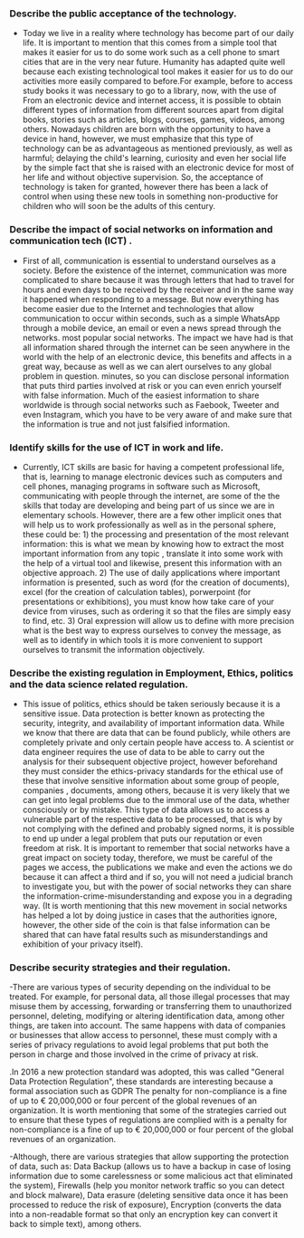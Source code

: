 ### Describe the public acceptance of the technology.
- Today we live in a reality where technology has become part of our daily life. It is important to mention that this comes from a simple tool that makes it easier for us to do some work such as a cell phone to smart cities that are in the very near future. Humanity has adapted quite well because each existing technological tool makes it easier for us to do our activities more easily compared to before.For example, before to access study books it was necessary to go to a library, now, with the use of From an electronic device and internet access, it is possible to obtain different types of information from different sources apart from digital books, stories such as articles, blogs, courses, games, videos, among others. Nowadays children are born with the opportunity to have a device in hand, however, we must emphasize that this type of technology can be as advantageous as mentioned previously, as well as harmful; delaying the child's learning, curiosity and even her social life by the simple fact that she is raised with an electronic device for most of her life and without objective supervision. So, the acceptance of technology is taken for granted, however there has been a lack of control when using these new tools in something non-productive for children who will soon be the adults of this century.

### Describe the impact of social networks on information and communication tech (ICT) .
- First of all, communication is essential to understand ourselves as a society. Before the existence of the internet, communication was more complicated to share because it was through letters that had to travel for hours and even days to be received by the receiver and in the same way it happened when responding to a message. But now everything has become easier due to the Internet and technologies that allow communication to occur within seconds, such as a simple WhatsApp through a mobile device, an email or even a news spread through the networks. most popular social networks. The impact we have had is that all information shared through the internet can be seen anywhere in the world with the help of an electronic device, this benefits and affects in a great way, because as well as we can alert ourselves to any global problem in question. minutes, so you can disclose personal information that puts third parties involved at risk or you can even enrich yourself with false information. Much of the easiest information to share worldwide is through social networks such as Faebook, Tweeter and even Instagram, which you have to be very aware of and make sure that the information is true and not just falsified information. 

### Identify skills for the use of ICT in work and life. 
- Currently, ICT skills are basic for having a competent professional life, that is, learning to manage electronic devices such as computers and cell phones, managing programs in software such as Microsoft, communicating with people through the internet, are some of the the skills that today are developing and being part of us since we are in elementary schools. However, there are a few other implicit ones that will help us to work professionally as well as in the personal sphere, these could be: 1) the processing and presentation of the most relevant information: this is what we mean by knowing how to extract the most important information from any topic , translate it into some work with the help of a virtual tool and likewise, present this information with an objective approach. 2) The use of daily applications where important information is presented, such as word (for the creation of documents), excel (for the creation of calculation tables), porwerpoint (for presentations or exhibitions), you must know how take care of your device from viruses, such as ordering it so that the files are simply easy to find, etc. 3) Oral expression will allow us to define with more precision what is the best way to express ourselves to convey the message, as well as to identify in which tools it is more convenient to support ourselves to transmit the information objectively. 

### Describe the existing regulation in Employment, Ethics, politics and the data science related regulation.
- This issue of politics, ethics should be taken seriously because it is a sensitive issue. Data protection is better known as protecting the security, integrity, and availability of important information data. While we know that there are data that can be found publicly, while others are completely private and only certain people have access to. A scientist or data engineer requires the use of data to be able to carry out the analysis for their subsequent objective project, however beforehand they must consider the ethics-privacy standards for the ethical use of these that involve sensitive information about some group of people, companies , documents, among others, because it is very likely that we can get into legal problems due to the immoral use of the data, whether consciously or by mistake. This type of data allows us to access a vulnerable part of the respective data to be processed, that is why by not complying with the defined and probably signed norms, it is possible to end up under a legal problem that puts our reputation or even freedom at risk. It is important to remember that social networks have a great impact on society today, therefore, we must be careful of the pages we access, the publications we make and even the actions we do because it can affect a third and if so, you will not need a judicial branch to investigate you, but with the power of social networks they can share the information-crime-misunderstanding and expose you in a degrading way. (It is worth mentioning that this new movement in social networks has helped a lot by doing justice in cases that the authorities ignore, however, the other side of the coin is that false information can be shared that can have fatal results such as misunderstandings and exhibition of your privacy itself). 
 
 ### Describe security strategies and their regulation. 

-There are various types of security depending on the individual to be treated. For example, for personal data, all those illegal processes that may misuse them by accessing, forwarding or transferring them to unauthorized personnel, deleting, modifying or altering identification data, among other things, are taken into account. The same happens with data of companies or businesses that allow access to personnel, these must comply with a series of privacy regulations to avoid legal problems that put both the person in charge and those involved in the crime of privacy at risk.

.In 2016 a new protection standard was adopted, this was called "General Data Protection Regulation", these standards are interesting because a formal association such as GDPR The penalty for non-compliance is a fine of up to € 20,000,000 or four percent of the global revenues of an organization. It is worth mentioning that some of the strategies carried out to ensure that these types of regulations are complied with is a penalty for non-compliance is a fine of up to € 20,000,000 or four percent of the global revenues of an organization.

-Although, there are various strategies that allow supporting the protection of data, such as: Data Backup (allows us to have a backup in case of losing information due to some carelessness or some malicious act that eliminated the system), Firewalls (help you monitor network traffic so you can detect and block malware), Data erasure (deleting sensitive data once it has been processed to reduce the risk of exposure), Encryption (converts the data into a non-readable format so that only an encryption key can convert it back to simple text), among others. 
